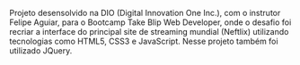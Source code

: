 Projeto desensolvido na DIO (Digital Innovation One Inc.), com o instrutor Felipe Aguiar, para o Bootcamp Take Blip Web Developer, onde o desafio foi recriar a interface do principal site de streaming mundial (Neftlix) utilizando tecnologias como HTML5, CSS3 e JavaScript. Nesse projeto também foi utilizado JQuery.